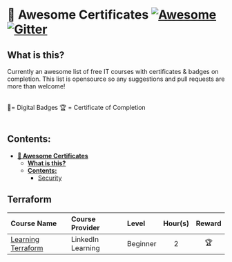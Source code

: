 # 🏅 Awesome Certificates [![Awesome](https://awesome.re/badge-flat2.svg)](https://awesome.re) [![Gitter](https://badges.gitter.im/PanXProject/awesome-certificates.svg)](https://gitter.im/PanXProject/awesome-certificates?utm_source=badge&utm_medium=badge&utm_campaign=pr-badge)

## What is this?
Currently an awesome list of free IT courses with certificates &amp; badges on completion. 
This list is opensource so any suggestions and pull requests are more than welcome!

</br>
🏅= Digital Badges 🏆 = Certificate of Completion
<br></br>

## Contents:
- [__🏅 Awesome Certificates__](#-awesome-certificates-)
  - [__What is this?__](#what-is-this)
  - [__Contents:__](#contents)
    - [Security](#security)

## Terraform
| Course Name | Course Provider | Level | Hour(s) | Reward |
| :------------- |:-------------|:-------------|:-------------:|:-----:|
| [Learning Terraform](https://www.linkedin.com/learning/learning-terraform-15575129/learn-terraform-for-your-cloud-infrastructure?autoplay=true)| LinkedIn Learning | Beginner | 2 | 🏆
